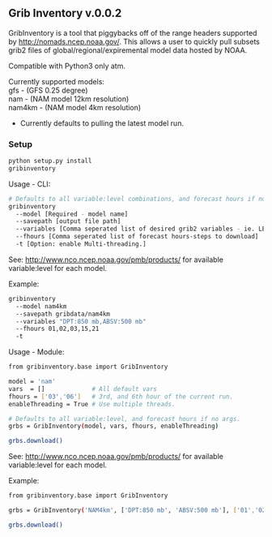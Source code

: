 ## Grib Inventory v.0.0.2

GribInventory is a tool that piggybacks off of the range headers supported by http://nomads.ncep.noaa.gov/.
This allows a user to quickly pull subsets grib2 files of global/regional/expiremental model data hosted by NOAA. 
  
Compatible with Python3 only atm.  

Currently supported models:  
gfs - (GFS 0.25 degree)  
nam - (NAM model 12km resolution)  
nam4km - (NAM model 4km resolution)  

* Currently defaults to pulling the latest model run.

### Setup

```bash
python setup.py install
gribinventory
```

Usage - CLI:
```bash
# Defaults to all variable:level combinations, and forecast hours if no args are passed in.
gribinventory 
  --model [Required - model name]  
  --savepath [output file path]  
  --variables [Comma seperated list of desired grib2 variables - ie. LEVEL:VARIABLE,LEVEL:VARIABLE,...]  
  --fhours [Comma seperated list of forecast hours-steps to download]  
  -t [Option: enable Multi-threading.]  
```
See: http://www.nco.ncep.noaa.gov/pmb/products/ for available variable:level for each model.

Example:
```bash
gribinventory  
  --model nam4km  
  --savepath gribdata/nam4km  
  --variables "DPT:850 mb,ABSV:500 mb"  
  --fhours 01,02,03,15,21   
  -t  
```

Usage - Module:
```bash
from gribinventory.base import GribInventory

model = 'nam'
vars  = []             # All default vars
fhours = ['03','06']   # 3rd, and 6th hour of the current run.
enableThreading = True # Use multiple threads. 

# Defaults to all variable:level, and forecast hours if no args.
grbs = GribInventory(model, vars, fhours, enableThreading)

grbs.download()

```
See: http://www.nco.ncep.noaa.gov/pmb/products/ for available variable:level for each model.

Example:
```bash
from gribinventory.base import GribInventory

grbs = GribInventory('NAM4km', ['DPT:850 mb', 'ABSV:500 mb'], ['01','02','03','15','21'], enableThreading=True)

grbs.download()

```
